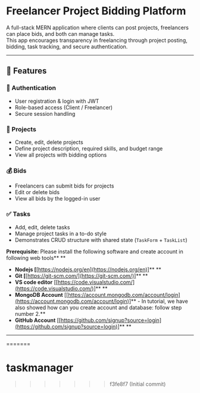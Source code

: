 # Freelancer Project Bidding Platform

A full-stack MERN application where clients can post projects, freelancers can place bids, and both can manage tasks.  
This app encourages transparency in freelancing through project posting, bidding, task tracking, and secure authentication.

---

## 🚀 Features

### 🔑 Authentication
- User registration & login with JWT
- Role-based access (Client / Freelancer)
- Secure session handling

### 📌 Projects
- Create, edit, delete projects
- Define project description, required skills, and budget range
- View all projects with bidding options

### 💰 Bids
- Freelancers can submit bids for projects
- Edit or delete bids
- View all bids by the logged-in user

### ✅ Tasks
- Add, edit, delete tasks
- Manage project tasks in a to-do style
- Demonstrates CRUD structure with shared state (`TaskForm` + `TaskList`)



**Prerequisite:** Please install the following software and create account in following web tools** **

* **Nodejs [**[https://nodejs.org/en](https://nodejs.org/en)]** **
* **Git [**[https://git-scm.com/](https://git-scm.com/)]** **
* **VS code editor** [[https://code.visualstudio.com/](https://code.visualstudio.com/)]** **
* **MongoDB Account** [[https://account.mongodb.com/account/login](https://account.mongodb.com/account/login)]** - In tutorial, we have also showed how can you create account and database: follow step number 2.**
* **GitHub Account** [[https://github.com/signup?source=login](https://github.com/signup?source=login)]** **

---
=======
# taskmanager
>>>>>>> f3fe8f7 (Initial commit)
